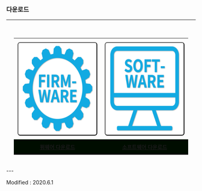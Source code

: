 ### 다운로드

---

<style>

</style>
<div align="center" style="padding:20px 20px 20px 20px">
<table align="center" style="border-right:none; border-left:none; border-top:none; border-bottom:none">
    <div align="center">
        <tr style="padding:20px 20px 20px 20px">
        <td style="border-right:none; border-left:none; border-top:none; border-bottom:none; padding:10px 10px 10px 10px">
            <button type="button" style="background:white; border-radius:0.5em;" onclick="window.open('http://dev.byrobot.co.kr/products/')"><img src="/assets/images/simple-icons/firmware_icon.png" alt="firmware download" height="240" width="240"></button>
        </td>
        <td style="border-right:none; border-left:none; border-top:none; border-bottom:none; padding:10px 10px 10px 10px" >
            <button type="button" style="background:white; border-radius:0.5em;" onclick="window.open('https://byrobot.co.kr/page/?pid=software')"><img src="/assets/images/simple-icons/software_icon.png" alt="software download" height="240" width="240"></button>
        </td>
    </tr>
    <tr>
        <td align="center" bgcolor=void style="border-right:none; border-left:none; border-top:none; border-bottom:none; padding:10px 10px 10px 10px">
            <a href="http://dev.byrobot.co.kr/products/"><font face="맑은고딕"><b>펌웨어 다운로드</b></font></a>
        </td>
        <td align="center" bgcolor=void style="border-right:none; border-left:none; border-top:none; border-bottom:none; padding:10px 10px 10px 10px">
            <a href="https://byrobot.co.kr/page/?pid=software"><font face="맑은고딕"><b>소프트웨어 다운로드</b></font></a>
        </td>
    </tr>
</div>
</table>
</div>
---

Modified : 2020.6.1